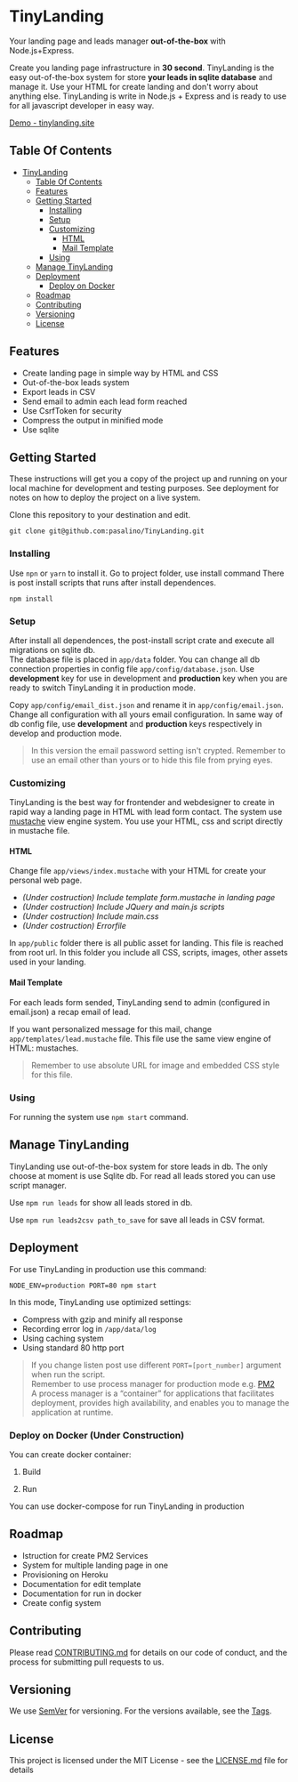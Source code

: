 # TinyLanding

Your landing page and leads manager **out-of-the-box** with Node.js+Express.

Create you landing page infrastructure in **30 second**. TinyLanding is the easy out-of-the-box system for store **your leads in sqlite database** and manage it. Use your HTML for create landing and don't worry about anything else. TinyLanding is write in Node.js + Express and is ready to use for all javascript developer in easy way.

[Demo - tinylanding.site](http://tinylanding.site)

## Table Of Contents

- [TinyLanding](#TinyLanding)
  * [Table Of Contents](#table-of-contents)
  * [Features](#features)
  * [Getting Started](#getting-started)
    + [Installing](#installing)
    + [Setup](#setup)
    + [Customizing](#customizing)
      - [HTML](#html)
      - [Mail Template](#mail-template)
    + [Using](#using)
  * [Manage TinyLanding](#manage-TinyLanding)
  * [Deployment](#deployment)
    + [Deploy on Docker](#deploy-on-docker)
  * [Roadmap](#roadmap)
  * [Contributing](#contributing)
  * [Versioning](#versioning)
  * [License](#license)

## Features

* Create landing page in simple way by HTML and CSS
* Out-of-the-box leads system
* Export leads in CSV
* Send email to admin each lead form reached
* Use CsrfToken for security
* Compress the output in minified mode
* Use sqlite

## Getting Started

These instructions will get you a copy of the project up and running on your local machine for development and testing purposes. See deployment for notes on how to deploy the project on a live system.

Clone this repository to your destination and edit.

```
git clone git@github.com:pasalino/TinyLanding.git 
```

### Installing

Use `npn` or `yarn` to install it. Go to project folder, use install command There is post install scripts that runs after install dependences.

```
npm install 
```

### Setup

After install all dependences, the post-install script crate and execute all migrations on sqlite db.<br/>
The database file is placed in `app/data` folder. You can change all db connection properties in config file `app/config/database.json`. Use **development** key for use in development and **production** key when you are ready to switch TinyLanding it in production mode.

Copy `app/config/email_dist.json` and rename it in `app/config/email.json`. Change all configuration with all yours email configuration. In same way of db config file, use **development** and **production** keys respectively in develop and production mode.

> In this version the email password setting isn't crypted. Remember to use an email other than yours or to hide this file from prying eyes.


### Customizing

TinyLanding is the best way for frontender and webdesigner to create in rapid way a landing page in HTML with lead form contact. 
The system use [mustache](https://mustache.github.io/) view engine system. You use your HTML, css and script directly in mustache file.

#### HTML

Change file `app/views/index.mustache` with your HTML for create your personal web page. 

* *(Under costruction) Include template form.mustache in landing page*
* *(Under costruction) Include JQuery and main.js scripts*
* *(Under costruction) Include main.css*
* *(Under costruction) Errorfile*

In `app/public` folder there is all public asset for landing. This file is reached from root url. In this folder you include all CSS, scripts, images, other assets used in your landing.

#### Mail Template

For each leads form sended, TinyLanding send to admin (configured in email.json) a recap email of lead.

If you want personalized message for this mail, change `app/templates/lead.mustache` file. This file use the same view engine of HTML: mustaches.

> Remember to use absolute URL for image and embedded CSS style for this file.

### Using

For running the system use `npm start` command.

## Manage TinyLanding

TinyLanding use out-of-the-box system for store leads in db. The only choose at moment is use Sqlite db. For read all leads stored you can use script manager.

Use `npm run leads` for show all leads stored in db.

Use `npm run leads2csv path_to_save` for save all leads in CSV format.

## Deployment

For use TinyLanding in production use this command:

`NODE_ENV=production PORT=80 npm start`

In this mode, TinyLanding use optimized settings:

* Compress with gzip and minify all response
* Recording error log in `/app/data/log`
* Using caching system
* Using standard 80 http port

> If you change listen post use different `PORT=[port_number]` argument when run the script.
> <br/>
> Remember to use process manager for production mode e.g. [PM2](http://pm2.keymetrics.io/)<br/>
> A process manager is a “container” for applications that facilitates deployment, provides high availability, and enables you to manage the application at runtime.


### Deploy on Docker (Under Construction) 

You can create docker container:

1. Build

2. Run

You can use docker-compose for run TinyLanding in production 

## Roadmap

* Istruction for create PM2 Services
* System for multiple landing page in one 
* Provisioning on Heroku
* Documentation for edit template
* Documentation for run in docker
* Create config system


## Contributing

Please read [CONTRIBUTING.md](CONTRIBUTING.md) for details on our code of conduct, and the process for submitting pull requests to us.

## Versioning

We use [SemVer](http://semver.org/) for versioning. For the versions available, see the [Tags](https://github.com/pasalino/TinyLanding/tags). 

## License

This project is licensed under the MIT License - see the [LICENSE.md](LICENSE.md) file for details
